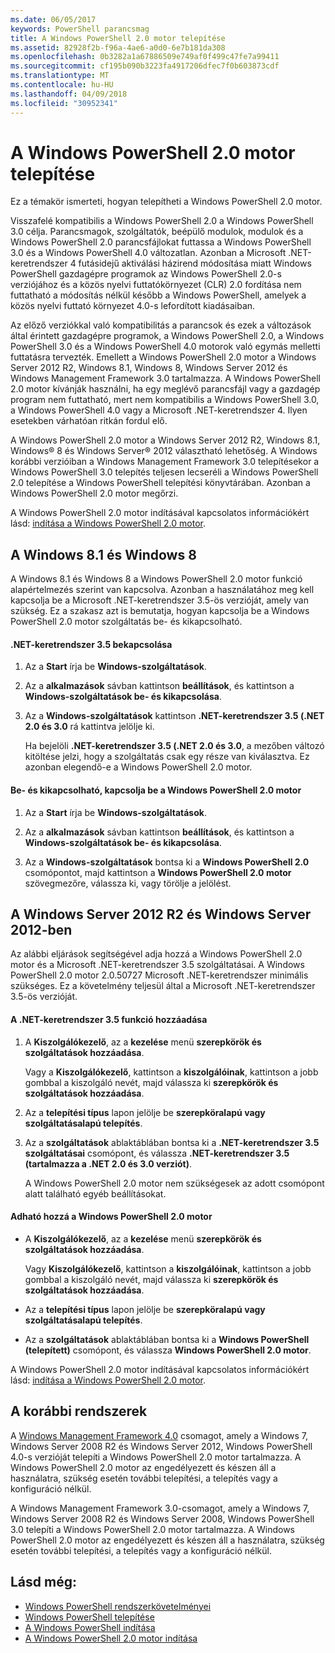 ```yaml
---
ms.date: 06/05/2017
keywords: PowerShell parancsmag
title: A Windows PowerShell 2.0 motor telepítése
ms.assetid: 82928f2b-f96a-4ae6-a0d0-6e7b181da308
ms.openlocfilehash: 0b3282a1a67886509e749af0f499c47fe7a99411
ms.sourcegitcommit: cf195b090b3223fa4917206dfec7f0b603873cdf
ms.translationtype: MT
ms.contentlocale: hu-HU
ms.lasthandoff: 04/09/2018
ms.locfileid: "30952341"
---
```

# <a name="installing-the-windows-powershell-20-engine"></a>A Windows PowerShell 2.0 motor telepítése
Ez a témakör ismerteti, hogyan telepítheti a Windows PowerShell 2.0 motor.

Visszafelé kompatibilis a Windows PowerShell 2.0 a Windows PowerShell 3.0 célja. Parancsmagok, szolgáltatók, beépülő modulok, modulok és a Windows PowerShell 2.0 parancsfájlokat futtassa a Windows PowerShell 3.0 és a Windows PowerShell 4.0 változatlan. Azonban a Microsoft .NET-keretrendszer 4 futásidejű aktiválási házirend módosítása miatt Windows PowerShell gazdagépre programok az Windows PowerShell 2.0-s verziójához és a közös nyelvi futtatókörnyezet (CLR) 2.0 fordítása nem futtatható a módosítás nélkül később a Windows PowerShell, amelyek a közös nyelvi futtató környezet 4.0-s lefordított kiadásaiban.

Az előző verziókkal való kompatibilitás a parancsok és ezek a változások által érintett gazdagépre programok, a Windows PowerShell 2.0, a Windows PowerShell 3.0 és a Windows PowerShell 4.0 motorok való egymás melletti futtatásra tervezték. Emellett a Windows PowerShell 2.0 motor a Windows Server 2012 R2, Windows 8.1, Windows 8, Windows Server 2012 és Windows Management Framework 3.0 tartalmazza. A Windows PowerShell 2.0 motor kívánják használni, ha egy meglévő parancsfájl vagy a gazdagép program nem futtatható, mert nem kompatibilis a Windows PowerShell 3.0, a Windows PowerShell 4.0 vagy a Microsoft .NET-keretrendszer 4. Ilyen esetekben várhatóan ritkán fordul elő.

A Windows PowerShell 2.0 motor a Windows Server 2012 R2, Windows 8.1, Windows® 8 és Windows Server® 2012 választható lehetőség. A Windows korábbi verzióiban a Windows Management Framework 3.0 telepítésekor a Windows PowerShell 3.0 telepítés teljesen lecseréli a Windows PowerShell 2.0 telepítése a Windows PowerShell telepítési könyvtárában. Azonban a Windows PowerShell 2.0 motor megőrzi.

A Windows PowerShell 2.0 motor indításával kapcsolatos információkért lásd: [indítása a Windows PowerShell 2.0 motor](Starting-the-Windows-PowerShell-2.0-Engine.md).

## <a name="on-windows-81-and-windows-8"></a>A Windows 8.1 és Windows 8
A Windows 8.1 és Windows 8 a Windows PowerShell 2.0 motor funkció alapértelmezés szerint van kapcsolva. Azonban a használatához meg kell kapcsolja be a Microsoft .NET-keretrendszer 3.5-ös verzióját, amely van szükség. Ez a szakasz azt is bemutatja, hogyan kapcsolja be a Windows PowerShell 2.0 motor szolgáltatás be- és kikapcsolható.

#### <a name="to-turn-on-net-framework-35"></a>.NET-keretrendszer 3.5 bekapcsolása

1. Az a **Start** írja be **Windows-szolgáltatások**.

2. Az a **alkalmazások** sávban kattintson **beállítások**, és kattintson a **Windows-szolgáltatások be- és kikapcsolása**.

3. Az a **Windows-szolgáltatások** kattintson **.NET-keretrendszer 3.5 (.NET 2.0 és 3.0** rá kattintva jelölje ki.

    Ha bejelöli **.NET-keretrendszer 3.5 (.NET 2.0 és 3.0**, a mezőben változó kitöltése jelzi, hogy a szolgáltatás csak egy része van kiválasztva. Ez azonban elegendő-e a Windows PowerShell 2.0 motor.

#### <a name="to-turn-the-windows-powershell-20-engine-on-and-off"></a>Be- és kikapcsolható, kapcsolja be a Windows PowerShell 2.0 motor

1. Az a **Start** írja be **Windows-szolgáltatások**.

2. Az a **alkalmazások** sávban kattintson **beállítások**, és kattintson a **Windows-szolgáltatások be- és kikapcsolása**.

3. Az a **Windows-szolgáltatások** bontsa ki a **Windows PowerShell 2.0** csomópontot, majd kattintson a **Windows PowerShell 2.0 motor** szövegmezőre, válassza ki, vagy törölje a jelölést.

## <a name="on-windows-server-2012-r2-and-windows-server-2012"></a>A Windows Server 2012 R2 és Windows Server 2012-ben
Az alábbi eljárások segítségével adja hozzá a Windows PowerShell 2.0 motor és a Microsoft .NET-keretrendszer 3.5 szolgáltatásai. A Windows PowerShell 2.0 motor 2.0.50727 Microsoft .NET-keretrendszer minimális szükséges. Ez a követelmény teljesül által a Microsoft .NET-keretrendszer 3.5-ös verzióját.

#### <a name="to-add-the-net-framework-35-feature"></a>A .NET-keretrendszer 3.5 funkció hozzáadása

1. A **Kiszolgálókezelő**, az a **kezelése** menü **szerepkörök és szolgáltatások hozzáadása**.

    Vagy a **Kiszolgálókezelő**, kattintson a **kiszolgálóinak**, kattintson a jobb gombbal a kiszolgáló nevét, majd válassza ki **szerepkörök és szolgáltatások hozzáadása**.

2. Az a **telepítési típus** lapon jelölje be **szerepköralapú vagy szolgáltatásalapú telepítés**.

3. Az a **szolgáltatások** ablaktáblában bontsa ki a **.NET-keretrendszer 3.5 szolgáltatásai** csomópont, és válassza **.NET-keretrendszer 3.5 (tartalmazza a .NET 2.0 és 3.0 verziót)**.

    A Windows PowerShell 2.0 motor nem szükségesek az adott csomópont alatt található egyéb beállításokat.

#### <a name="to-add-the-windows-powershell-20-engine-feature"></a>Adható hozzá a Windows PowerShell 2.0 motor

- A **Kiszolgálókezelő**, az a **kezelése** menü **szerepkörök és szolgáltatások hozzáadása**.

    Vagy **Kiszolgálókezelő**, kattintson a **kiszolgálóinak**, kattintson a jobb gombbal a kiszolgáló nevét, majd válassza ki **szerepkörök és szolgáltatások hozzáadása**.

- Az a **telepítési típus** lapon jelölje be **szerepköralapú vagy szolgáltatásalapú telepítés**.

- Az a **szolgáltatások** ablaktáblában bontsa ki a **Windows PowerShell (telepített)** csomópont, és válassza **Windows PowerShell 2.0 motor**.

A Windows PowerShell 2.0 motor indításával kapcsolatos információkért lásd: [indítása a Windows PowerShell 2.0 motor](Starting-the-Windows-PowerShell-2.0-Engine.md).

## <a name="on-earlier-systems"></a>A korábbi rendszerek
A [Windows Management Framework 4.0](http://go.microsoft.com/fwlink/?LinkID=293881) csomagot, amely a Windows 7, Windows Server 2008 R2 és Windows Server 2012, Windows PowerShell 4.0-s verzióját telepíti a Windows PowerShell 2.0 motor tartalmazza. A Windows PowerShell 2.0 motor az engedélyezett és készen áll a használatra, szükség esetén további telepítési, a telepítés vagy a konfiguráció nélkül.

A Windows Management Framework 3.0-csomagot, amely a Windows 7, Windows Server 2008 R2 és Windows Server 2008, Windows PowerShell 3.0 telepíti a Windows PowerShell 2.0 motor tartalmazza. A Windows PowerShell 2.0 motor az engedélyezett és készen áll a használatra, szükség esetén további telepítési, a telepítés vagy a konfiguráció nélkül.

## <a name="see-also"></a>Lásd még:
- [Windows PowerShell rendszerkövetelményei](Windows-PowerShell-System-Requirements.md)
- [Windows PowerShell telepítése](Installing-Windows-PowerShell.md)
- [A Windows PowerShell indítása](https://technet.microsoft.com/en-us/library/8ec8c2d7-8e7c-4722-a3d2-498fe5739a8e)
- [A Windows PowerShell 2.0 motor indítása](Starting-the-Windows-PowerShell-2.0-Engine.md)